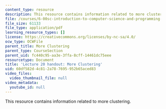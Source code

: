 ```yaml
---
content_type: resource
description: This resource contains information related to more clustering.
file: /courses/6-00sc-introduction-to-computer-science-and-programming-spring-2011/60df582d4c812a787695952b65aced83_MIT6_00SCS11_lec20.pdf
file_size: 61133
file_type: application/pdf
learning_resource_types: []
license: https://creativecommons.org/licenses/by-nc-sa/4.0/
ocw_type: OCWFile
parent_title: More Clustering
parent_type: CourseSection
parent_uid: fc440c95-aa3e-3ffa-8cff-14461dc75eee
resourcetype: Document
title: 'Lecture 20 handout: More Clustering'
uid: 60df582d-4c81-2a78-7695-952b65aced83
video_files:
  video_thumbnail_file: null
video_metadata:
  youtube_id: null
---
```

This resource contains information related to more clustering.